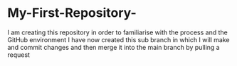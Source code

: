 # My-First-Repository-
I am creating this repository in order to familiarise with the process and the GitHub environment 
 I have now created this sub branch in which I will make and commit changes and then merge it into the main branch by pulling a request
